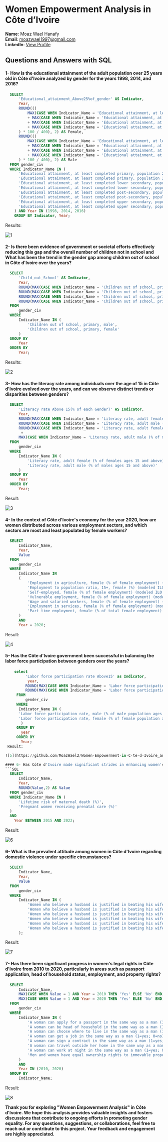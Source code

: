 # Women Empowerment Analysis in Côte d’Ivoire

**Name**: Moaz Wael Hanafy <br />
**Email**: moazwael1997@gmail.com <br />
**LinkedIn**: [View Profile](https://www.linkedin.com/in/moaz-wael-14212323a) 

## Questions and Answers with SQL

#### 1- How is the educational attainment of the adult population over 25 years old in Côte d'Ivoire analyzed by gender for the years 1998, 2014, and 2016?
```sql
  SELECT 
      'Educational_attainment_Above25%of_gender' AS Indicator,
      Year,
      ROUND(((
          MAX(CASE WHEN Indicator_Name = 'Educational attainment, at least completed primary, population 25+ years, female (%) (cumulative)' THEN Value END)
          + MAX(CASE WHEN Indicator_Name = 'Educational attainment, at least completed lower secondary, population 25+, female (%) (cumulative)' THEN Value END)
          + MAX(CASE WHEN Indicator_Name = 'Educational attainment, at least completed post-secondary, population 25+, female (%) (cumulative)' THEN Value ELSE 7 END)
          + MAX(CASE WHEN Indicator_Name = 'Educational attainment, at least completed upper secondary, population 25+, female (%) (cumulative)' THEN Value END)
      ) * 100 / 400), 2) AS Female,
      ROUND(((
          MAX(CASE WHEN Indicator_Name = 'Educational attainment, at least completed primary, population 25+ years, male (%) (cumulative)' THEN Value END)
          + MAX(CASE WHEN Indicator_Name = 'Educational attainment, at least completed lower secondary, population 25+, male (%) (cumulative)' THEN Value END)
          + MAX(CASE WHEN Indicator_Name = 'Educational attainment, at least completed post-secondary, population 25+, male (%) (cumulative)' THEN Value ELSE 10 END)
          + MAX(CASE WHEN Indicator_Name = 'Educational attainment, at least completed upper secondary, population 25+, male (%) (cumulative)' THEN Value END)
      ) * 100 / 400), 2) AS Male
  FROM gender_civ
  WHERE Indicator_Name IN (
      'Educational attainment, at least completed primary, population 25+ years, female (%) (cumulative)',
      'Educational attainment, at least completed primary, population 25+ years, male (%) (cumulative)',
      'Educational attainment, at least completed lower secondary, population 25+, female (%) (cumulative)',
      'Educational attainment, at least completed lower secondary, population 25+, male (%) (cumulative)',
      'Educational attainment, at least completed post-secondary, population 25+, female (%) (cumulative)',
      'Educational attainment, at least completed post-secondary, population 25+, male (%) (cumulative)',
      'Educational attainment, at least completed upper secondary, population 25+, female (%) (cumulative)',
      'Educational attainment, at least completed upper secondary, population 25+, male (%) (cumulative)'
    ) AND Year IN (1998, 2014, 2016)
    GROUP BY Indicator, Year;
```
Results:

![1](https://github.com/MoazWael2/Women-Empowerment-in-C-te-d-Ivoire_analysis/assets/137816418/a7c87e10-e57a-4483-bf28-7407d3d6ea14)


#### 2- Is there been evidence of government or societal efforts effectively reducing this gap and the overall number of children not in school and What has been the trend in the gender gap among children out of school in Côte d'Ivoire over the years?
```SQL
  SELECT 
      'Child_out_School' AS Indicator,
      Year,
      ROUND(MAX(CASE WHEN Indicator_Name = 'Children out of school, primary, female' THEN Value END), 2) AS Female,
      ROUND(MAX(CASE WHEN Indicator_Name = 'Children out of school, primary, male' THEN Value END), 2) AS Male,
      ROUND(MAX(CASE WHEN Indicator_Name = 'Children out of school, primary, male' THEN Value END), 2) + 
      ROUND(MAX(CASE WHEN Indicator_Name = 'Children out of school, primary, female' THEN Value END), 2) AS Total
  FROM 
      gender_civ
  WHERE 
      Indicator_Name IN (
          'Children out of school, primary, male', 
          'Children out of school, primary, female'
      )
  GROUP BY 
      Year
  ORDER BY 
      Year;
```
Results:

![2](https://github.com/MoazWael2/Women-Empowerment-in-C-te-d-Ivoire_analysis/assets/137816418/a2050bd3-5155-49f7-b4e0-5388c2806d2b)


#### 3- How has the literacy rate among individuals over the age of 15 in Côte d'Ivoire evolved over the years, and can we observe distinct trends or disparities between genders?
``` SQL
  SELECT 
      'Literacy rate Above 15(% of each Gender)' AS Indicator,
      Year,
      ROUND(MAX(CASE WHEN Indicator_Name = 'Literacy rate, adult female (% of females ages 15 and above)' THEN Value END), 2) AS Female,
      ROUND(MAX(CASE WHEN Indicator_Name = 'Literacy rate, adult male (% of males ages 15 and above)' THEN Value END), 2) AS Male,
      ROUND(MAX(CASE WHEN Indicator_Name = 'Literacy rate, adult female (% of females ages 15 and above)' THEN Value END)
       +
      MAX(CASE WHEN Indicator_Name = 'Literacy rate, adult male (% of males ages 15 and above)' THEN Value END), 2) AS Total
  FROM 
      gender_civ
  WHERE 
      Indicator_Name IN (
          'Literacy rate, adult female (% of females ages 15 and above)',
          'Literacy rate, adult male (% of males ages 15 and above)'
      ) 
  GROUP BY
      Year
  ORDER BY 
      Year;
 ```
Result:

![3](https://github.com/MoazWael2/Women-Empowerment-in-C-te-d-Ivoire_analysis/assets/137816418/6d0aac7b-5589-4cee-b95a-1827b73cddd9)

#### 4- In the context of Côte d'Ivoire's economy for the year 2020, how are women distributed across various employment sectors, and which sectors are most and least populated by female workers?
``` SQL
  SELECT
      Indicator_Name,
      Year,
      Value
  FROM 
      gender_civ
  WHERE
      Indicator_Name IN 
      (
          'Employment in agriculture, female (% of female employment) (modeled ILO estimate)',
          'Employment to population ratio, 15+, female (%) (modeled ILO estimate)',
          'Self-employed, female (% of female employment) (modeled ILO estimate)',
          'Vulnerable employment, female (% of female employment) (modeled ILO estimate)',
          'Wage and salaried workers, female (% of female employment) (modeled ILO estimate)',
          'Employment in services, female (% of female employment) (modeled ILO estimate)',
          'Part time employment, female (% of total female employment)'
      )
      AND 
      Year = 2020;
```
Result:

![4](https://github.com/MoazWael2/Women-Empowerment-in-C-te-d-Ivoire_analysis/assets/137816418/881191ca-1643-4035-9a11-b1ecfe93fd4c)

#### 5- Has the Côte d'Ivoire government been successful in balancing the labor force participation between genders over the years?
```SQL
	select 
         'Labor force participation rate Above15' as Indicator,
          year,
         ROUND(MAX(CASE WHEN Indicator_Name = 'Labor force participation rate, female (% of female population ages 15+) (modeled ILO estimate)' THEN Value END),2) AS Female,
         ROUND(MAX(CASE WHEN Indicator_Name = 'Labor force participation rate, male (% of male population ages 15+) (modeled ILO estimate)' THEN Value END),2) AS Male
     FROM 
         gender_civ
     WHERE 
      Indicator_Name IN (
      'Labor force participation rate, male (% of male population ages 15+) (modeled ILO estimate)',
      'Labor force participation rate, female (% of female population ages 15+) (modeled ILO estimate)'
       ) 
     GROUP BY
	   year
     ORDER BY 
	   Year;
 Result:

![5](https://github.com/MoazWael2/Women-Empowerment-in-C-te-d-Ivoire_analysis/assets/137816418/605a3b60-5e24-47db-ae11-00b2b192dc41)

#### 6- Has Côte d'Ivoire made significant strides in enhancing women's health between 2015 and 2022?
```SQL
  SELECT
      Indicator_Name,
      Year,
      ROUND(Value,2) AS Value
  FROM gender_civ
  WHERE Indicator_Name IN (
      'Lifetime risk of maternal death (%)',
      'Pregnant women receiving prenatal care (%)'
  )
  AND
    Year BETWEEN 2015 AND 2022;
```
Result:

![6](https://github.com/MoazWael2/Women-Empowerment-in-C-te-d-Ivoire_analysis/assets/137816418/c2b46514-3841-4a36-955b-20c92d34b8aa)


#### 6- What is the prevalent attitude among women in Côte d'Ivoire regarding domestic violence under specific circumstances?
```SQL
  SELECT 
      Indicator_Name,
      Year,
      Value
  FROM 
      gender_civ
  WHERE 
      Indicator_Name IN (
          'Women who believe a husband is justified in beating his wife when she argues with him (%)',
          'Women who believe a husband is justified in beating his wife when she burns the food (%)',
          'Women who believe a husband is justified in beating his wife when she goes out without telling him (%)',
          'Women who believe a husband is justified in beating his wife when she neglects the children (%)',
          'Women who believe a husband is justified in beating his wife (any of five reasons) (%)',
          'Women who believe a husband is justified in beating his wife when she refuses sex with him (%)'
      );
 ```
Result:

![7](https://github.com/MoazWael2/Women-Empowerment-in-C-te-d-Ivoire_analysis/assets/137816418/a97b0ea6-2980-4892-91f4-7ae9c07329b8)

#### 7- Has there been significant progress in women's legal rights in Côte d'Ivoire from 2010 to 2020, particularly in areas such as passport application, head of household status, employment, and property rights?
```SQL
  SELECT 
      Indicator_Name,
      MAX(CASE WHEN Value = 1 AND Year = 2010 THEN 'Yes' ELSE 'No' END) AS Y2010,
      MAX(CASE WHEN Value = 1 AND Year = 2020 THEN 'Yes' ELSE 'No' END) AS Y2020
  FROM 
      gender_civ
  WHERE 
      Indicator_Name IN (
          'A woman can apply for a passport in the same way as a man (1=yes; 0=no)',
          'A woman can be head of household in the same way as a man (1=yes; 0=no)',
          'A woman can choose where to live in the same way as a man (1=yes; 0=no)',
          'A woman can get a job in the same way as a man (1=yes; 0=no)',
          'A woman can sign a contract in the same way as a man (1=yes; 0=no)',
          'A woman can travel outside her home in the same way as a man (1=yes; 0=no)',
          'A woman can work at night in the same way as a man (1=yes; 0=no)',
          'Men and women have equal ownership rights to immovable property (1=yes; 0=no)'
      )
      AND 
      Year IN (2010, 2020)
  GROUP BY 
      Indicator_Name;
```
Result:

![8](https://github.com/MoazWael2/Women-Empowerment-in-C-te-d-Ivoire_analysis/assets/137816418/24cff567-3e05-48b8-93d3-3ac4f38461a8)


**Thank you for exploring "Women Empowerment Analysis" in Côte d'Ivoire. We hope this analysis provides valuable insights and fosters discussions that contribute to ongoing efforts in promoting gender equality. For any questions, suggestions, or collaborations, feel free to reach out or contribute to this project. Your feedback and engagement are highly appreciated.**
